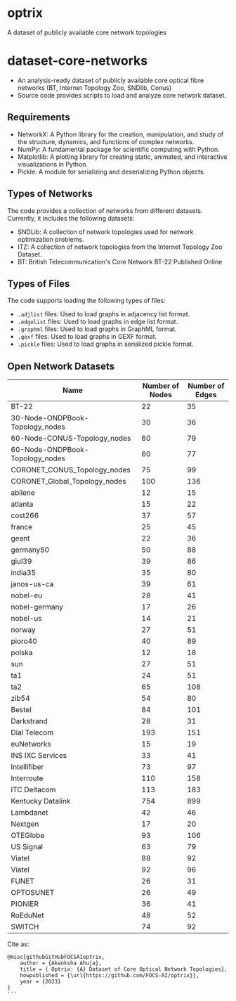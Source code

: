 # optrix
A dataset of publicly available core network topologies

# dataset-core-networks
- An analysis-ready dataset of publicly available core optical fibre networks (BT, Internet Topology Zoo, SNDlib, Conus) 
- Source code provides scripts to load and analyze core network dataset.

## Requirements
- NetworkX: A Python library for the creation, manipulation, and study of the structure, dynamics, and functions of complex networks.
- NumPy: A fundamental package for scientific computing with Python.
- Matplotlib: A plotting library for creating static, animated, and interactive visualizations in Python.
- Pickle: A module for serializing and deserializing Python objects.

  

## Types of Networks
The code provides a collection of networks from different datasets. Currently, it includes the following datasets:
- SNDLib: A collection of network topologies used for network optimization problems.
- ITZ: A collection of network topologies from the Internet Topology Zoo Dataset.
- BT: British Telecommunication's Core Network BT-22 Published Online

## Types of Files
The code supports loading the following types of files:
- `.adjlist` files: Used to load graphs in adjacency list format.
- `.edgelist` files: Used to load graphs in edge list format.
- `.graphml` files: Used to load graphs in GraphML format.
- `.gexf` files: Used to load graphs in GEXF format.
- `.pickle` files: Used to load graphs in serialized pickle format.

## Open Network Datasets
| Name                                   | Number of Nodes | Number of Edges |
|----------------------------------------|-----------------|-----------------|
| BT-22                                  | 22              | 35              |
| 30-Node-ONDPBook-Topology_nodes        |              30 |              36 |
| 60-Node-CONUS-Topology_nodes           |              60 |              79 |
| 60-Node-ONDPBook-Topology_nodes        |              60 |              77 |
| CORONET_CONUS_Topology_nodes           |              75 |              99 |
| CORONET_Global_Topology_nodes          |             100 |             136 |
| abilene                                |              12 |              15 |
| atlanta                                |              15 |              22 |
| cost266                                |              37 |              57 |
| france                                 |              25 |              45 |
| geant                                  |              22 |              36 |
| germany50                              |              50 |              88 |
| giul39                                 |              39 |              86 |
| india35                                |              35 |              80 |
| janos-us-ca                            |              39 |              61 |
| nobel-eu                               |              28 |              41 |
| nobel-germany                          |              17 |              26 |
| nobel-us                               |              14 |              21 |
| norway                                 |              27 |              51 |
| pioro40                                |              40 |              89 |
| polska                                 |              12 |              18 |
| sun                                    |              27 |              51 |
| ta1                                    |              24 |              51 |
| ta2                                    |              65 |             108 |
| zib54                                  |              54 |              80 |
| Bestel                                 |              84 |             101 | 
| Darkstrand                             |              28 |              31 | 
| Dial Telecom                           |             193 |             151 |
| euNetworks                             |              15 |              19 |
| INS IXC Services                       |              33 |              41 | 
| Intellifiber                           |              73 |              97 | 
| Interroute                             |             110 |             158 |
| ITC Deltacom                           |             113 |             183 | 
| Kentucky Datalink                      |             754 |             899 |
| Lambdanet                              |              42 |              46 | 
| Nextgen                                |              17 |              20 |
| OTEGlobe                               |              93 |             106 | 
| US Signal                              |              63 |              79 | 
| Viatel                                 |              88 |              92 | 
| Viatel                                 |              92 |              96 | 
| FUNET                                  |              26 |              31 | 
| OPTOSUNET                              |              26 |              49 | 
| PIONIER                                |              36 |              41 | 
| RoEduNet                               |              48 |              52 | 
| SWITCH                                 |              74 |              92 | 




Cite as: 

```
@misc{githubGitHubFOCSAIoptrix,
	author = {Akanksha Ahuja},
	title = { Optrix: {A} Dataset of Core Optical Network Topologies},
	howpublished = {\url{https://github.com/FOCS-AI/optrix}},
	year = {2023}
}
'''

